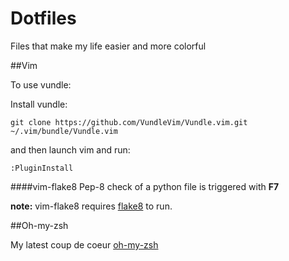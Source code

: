 Dotfiles
========

Files that make my life easier and more colorful

##Vim 


To use vundle:

Install vundle:

```
git clone https://github.com/VundleVim/Vundle.vim.git ~/.vim/bundle/Vundle.vim
```


and then launch vim and run:

```
:PluginInstall
```

####vim-flake8
Pep-8 check of a python file  is triggered with **F7**

**note:** vim-flake8 requires [flake8](https://pypi.python.org/pypi/flake8/) to run.


##Oh-my-zsh

My latest coup de coeur [oh-my-zsh](https://github.com/robbyrussell/oh-my-zsh)
